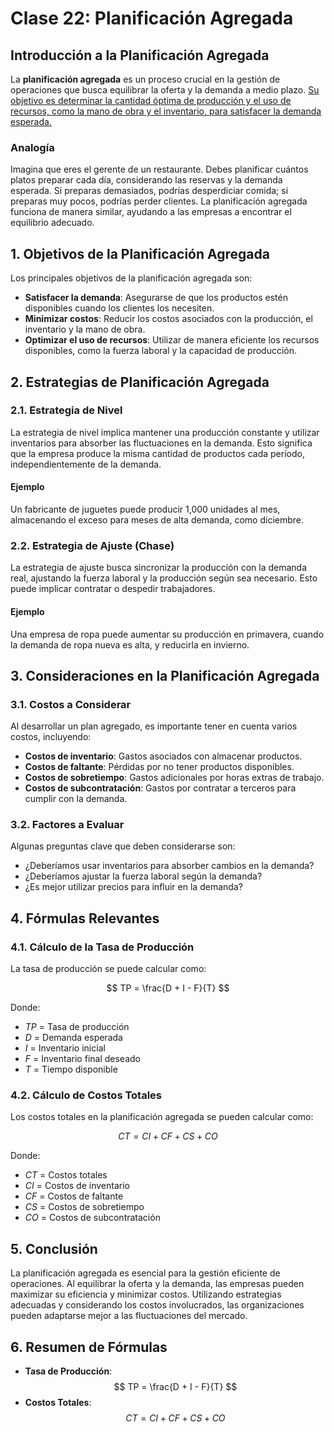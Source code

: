 # Clase 22: Planificación Agregada

## Introducción a la Planificación Agregada

La **planificación agregada** es un proceso crucial en la gestión de operaciones que busca equilibrar la oferta y la demanda a medio plazo. [Su objetivo es determinar la cantidad óptima de producción y el uso de recursos, como la mano de obra y el inventario, para satisfacer la demanda esperada.](https://atlas.org/api/v1/files?documentId=b75b22e2-3a53-41ef-9e4b-5fd2ac4e21ca)

### Analogía

Imagina que eres el gerente de un restaurante. Debes planificar cuántos platos preparar cada día, considerando las reservas y la demanda esperada. Si preparas demasiados, podrías desperdiciar comida; si preparas muy pocos, podrías perder clientes. La planificación agregada funciona de manera similar, ayudando a las empresas a encontrar el equilibrio adecuado.

## 1. Objetivos de la Planificación Agregada

Los principales objetivos de la planificación agregada son:

- **Satisfacer la demanda**: Asegurarse de que los productos estén disponibles cuando los clientes los necesiten.
- **Minimizar costos**: Reducir los costos asociados con la producción, el inventario y la mano de obra.
- **Optimizar el uso de recursos**: Utilizar de manera eficiente los recursos disponibles, como la fuerza laboral y la capacidad de producción.

## 2. Estrategias de Planificación Agregada

### 2.1. Estrategia de Nivel

La estrategia de nivel implica mantener una producción constante y utilizar inventarios para absorber las fluctuaciones en la demanda. Esto significa que la empresa produce la misma cantidad de productos cada período, independientemente de la demanda.

#### Ejemplo

Un fabricante de juguetes puede producir 1,000 unidades al mes, almacenando el exceso para meses de alta demanda, como diciembre.

### 2.2. Estrategia de Ajuste (Chase)

La estrategia de ajuste busca sincronizar la producción con la demanda real, ajustando la fuerza laboral y la producción según sea necesario. Esto puede implicar contratar o despedir trabajadores.

#### Ejemplo

Una empresa de ropa puede aumentar su producción en primavera, cuando la demanda de ropa nueva es alta, y reducirla en invierno.

## 3. Consideraciones en la Planificación Agregada

### 3.1. Costos a Considerar

Al desarrollar un plan agregado, es importante tener en cuenta varios costos, incluyendo:

- **Costos de inventario**: Gastos asociados con almacenar productos.
- **Costos de faltante**: Pérdidas por no tener productos disponibles.
- **Costos de sobretiempo**: Gastos adicionales por horas extras de trabajo.
- **Costos de subcontratación**: Gastos por contratar a terceros para cumplir con la demanda.

### 3.2. Factores a Evaluar

Algunas preguntas clave que deben considerarse son:

- ¿Deberíamos usar inventarios para absorber cambios en la demanda?
- ¿Deberíamos ajustar la fuerza laboral según la demanda?
- ¿Es mejor utilizar precios para influir en la demanda?

## 4. Fórmulas Relevantes

### 4.1. Cálculo de la Tasa de Producción

La tasa de producción se puede calcular como:

$$
TP = \frac{D + I - F}{T}
$$

Donde:

- $TP$ = Tasa de producción
- $D$ = Demanda esperada
- $I$ = Inventario inicial
- $F$ = Inventario final deseado
- $T$ = Tiempo disponible

### 4.2. Cálculo de Costos Totales

Los costos totales en la planificación agregada se pueden calcular como:

$$
CT = CI + CF + CS + CO
$$

Donde:

- $CT$ = Costos totales
- $CI$ = Costos de inventario
- $CF$ = Costos de faltante
- $CS$ = Costos de sobretiempo
- $CO$ = Costos de subcontratación

## 5. Conclusión

La planificación agregada es esencial para la gestión eficiente de operaciones. Al equilibrar la oferta y la demanda, las empresas pueden maximizar su eficiencia y minimizar costos. Utilizando estrategias adecuadas y considerando los costos involucrados, las organizaciones pueden adaptarse mejor a las fluctuaciones del mercado.

## 6. Resumen de Fórmulas

- **Tasa de Producción**:
  $$
  TP = \frac{D + I - F}{T}
  $$
- **Costos Totales**:
  $$
  CT = CI + CF + CS + CO
  $$
